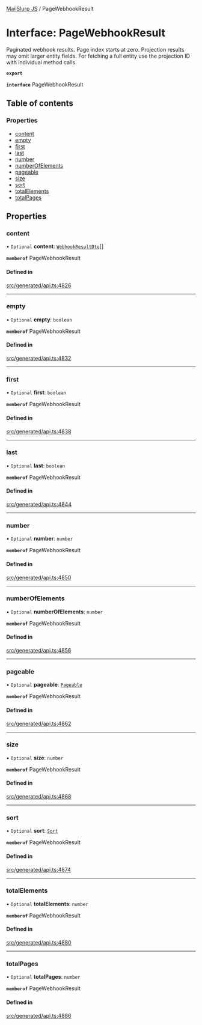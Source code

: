 [MailSlurp JS](../README.md) / PageWebhookResult

# Interface: PageWebhookResult

Paginated webhook results. Page index starts at zero. Projection results may omit larger entity fields. For fetching a full entity use the projection ID with individual method calls.

**`export`**

**`interface`** PageWebhookResult

## Table of contents

### Properties

- [content](PageWebhookResult.md#content)
- [empty](PageWebhookResult.md#empty)
- [first](PageWebhookResult.md#first)
- [last](PageWebhookResult.md#last)
- [number](PageWebhookResult.md#number)
- [numberOfElements](PageWebhookResult.md#numberofelements)
- [pageable](PageWebhookResult.md#pageable)
- [size](PageWebhookResult.md#size)
- [sort](PageWebhookResult.md#sort)
- [totalElements](PageWebhookResult.md#totalelements)
- [totalPages](PageWebhookResult.md#totalpages)

## Properties

### content

• `Optional` **content**: [`WebhookResultDto`](WebhookResultDto.md)[]

**`memberof`** PageWebhookResult

#### Defined in

[src/generated/api.ts:4826](https://github.com/mailslurp/mailslurp-client/blob/6534d6f/src/generated/api.ts#L4826)

___

### empty

• `Optional` **empty**: `boolean`

**`memberof`** PageWebhookResult

#### Defined in

[src/generated/api.ts:4832](https://github.com/mailslurp/mailslurp-client/blob/6534d6f/src/generated/api.ts#L4832)

___

### first

• `Optional` **first**: `boolean`

**`memberof`** PageWebhookResult

#### Defined in

[src/generated/api.ts:4838](https://github.com/mailslurp/mailslurp-client/blob/6534d6f/src/generated/api.ts#L4838)

___

### last

• `Optional` **last**: `boolean`

**`memberof`** PageWebhookResult

#### Defined in

[src/generated/api.ts:4844](https://github.com/mailslurp/mailslurp-client/blob/6534d6f/src/generated/api.ts#L4844)

___

### number

• `Optional` **number**: `number`

**`memberof`** PageWebhookResult

#### Defined in

[src/generated/api.ts:4850](https://github.com/mailslurp/mailslurp-client/blob/6534d6f/src/generated/api.ts#L4850)

___

### numberOfElements

• `Optional` **numberOfElements**: `number`

**`memberof`** PageWebhookResult

#### Defined in

[src/generated/api.ts:4856](https://github.com/mailslurp/mailslurp-client/blob/6534d6f/src/generated/api.ts#L4856)

___

### pageable

• `Optional` **pageable**: [`Pageable`](Pageable.md)

**`memberof`** PageWebhookResult

#### Defined in

[src/generated/api.ts:4862](https://github.com/mailslurp/mailslurp-client/blob/6534d6f/src/generated/api.ts#L4862)

___

### size

• `Optional` **size**: `number`

**`memberof`** PageWebhookResult

#### Defined in

[src/generated/api.ts:4868](https://github.com/mailslurp/mailslurp-client/blob/6534d6f/src/generated/api.ts#L4868)

___

### sort

• `Optional` **sort**: [`Sort`](Sort.md)

**`memberof`** PageWebhookResult

#### Defined in

[src/generated/api.ts:4874](https://github.com/mailslurp/mailslurp-client/blob/6534d6f/src/generated/api.ts#L4874)

___

### totalElements

• `Optional` **totalElements**: `number`

**`memberof`** PageWebhookResult

#### Defined in

[src/generated/api.ts:4880](https://github.com/mailslurp/mailslurp-client/blob/6534d6f/src/generated/api.ts#L4880)

___

### totalPages

• `Optional` **totalPages**: `number`

**`memberof`** PageWebhookResult

#### Defined in

[src/generated/api.ts:4886](https://github.com/mailslurp/mailslurp-client/blob/6534d6f/src/generated/api.ts#L4886)
